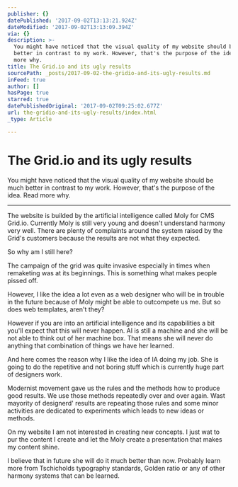 ```yaml
---
publisher: {}
datePublished: '2017-09-02T13:13:21.924Z'
dateModified: '2017-09-02T13:13:09.394Z'
via: {}
description: >-
  You might have noticed that the visual quality of my website should be much
  better in contrast to my work. However, that's the purpose of the idea. Read
  more why.
title: The Grid.io and its ugly results
sourcePath: _posts/2017-09-02-the-gridio-and-its-ugly-results.md
inFeed: true
author: []
hasPage: true
starred: true
datePublishedOriginal: '2017-09-02T09:25:02.677Z'
url: the-gridio-and-its-ugly-results/index.html
_type: Article

---
```

# The Grid.io and its ugly results

You might have noticed that the visual quality of my website should be much better in contrast to my work. However, that's the purpose of the idea. Read more why.

---

The website is builded by the artificial intelligence called Moly for CMS Grid.io. Currently Moly is still very young and doesn't understand harmony very well. There are plenty of complaints around the system raised by the Grid's customers because the results are not what they expected.

So why am I still here?

The campaign of the grid was quite invasive especially in times when remaketing was at its beginnings. This is something what makes people pissed off.

However, I like the idea a lot even as a web designer who will be in trouble in the future because of Moly might be able to outcompete us me. But so does web templates, aren't they?

However if you are into an artificial intelligence and its capabilities a bit you'll expect that this will never happen. AI is still a machine and she will be not able to think out of her machine box. That means she will never do anything that combination of things we have her learned.

And here comes the reason why I like the idea of IA doing my job. She is going to do the repetitive and not boring stuff which is currently huge part of designers work.

Modernist movement gave us the rules and the methods how to produce good results. We use those methods repeatedly over and over again. Wast mayority of designerd' results are repeating those rules and some minor activities are dedicated to experiments which leads to new ideas or methods.

On my website I am not interested in creating new concepts. I just wat to pur the content I create and let the Moly create a presentation that makes my content shine.

I believe that in future she will do it much better than now. Probably learn more from Tschicholds typography standards, Golden ratio or any of other harmony systems that can be learned.